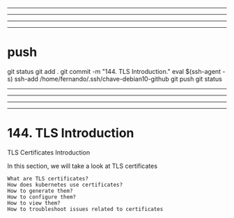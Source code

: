 






------------------------------------------------------------------------------------------------------------------------------------------------------
------------------------------------------------------------------------------------------------------------------------------------------------------
------------------------------------------------------------------------------------------------------------------------------------------------------
------------------------------------------------------------------------------------------------------------------------------------------------------
# push

git status
git add .
git commit -m "144. TLS Introduction."
eval $(ssh-agent -s)
ssh-add /home/fernando/.ssh/chave-debian10-github
git push
git status



------------------------------------------------------------------------------------------------------------------------------------------------------
------------------------------------------------------------------------------------------------------------------------------------------------------
------------------------------------------------------------------------------------------------------------------------------------------------------
------------------------------------------------------------------------------------------------------------------------------------------------------
# 144. TLS Introduction

TLS Certificates Introduction

In this section, we will take a look at TLS certificates

    What are TLS certificates?
    How does kubernetes use certificates?
    How to generate them?
    How to configure them?
    How to view them?
    How to troubleshoot issues related to certificates
